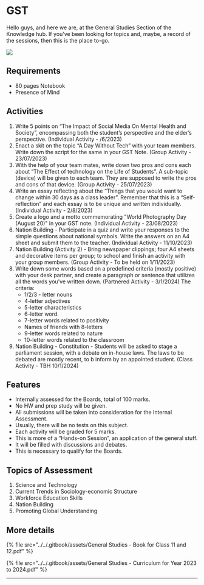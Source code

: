 # GST

Hello guys, and here we are, at the General Studies Section of the Knowledge hub. If you’ve been looking for topics and, maybe, a record of the sessions, then this is the place to-go.

![](https://images.unsplash.com/photo-1499244571948-7ccddb3583f1?crop=entropy\&cs=tinysrgb\&fit=max\&fm=jpg\&ixid=M3wxNDIyNzR8MHwxfHNlYXJjaHw3fHxnZW5lcmFsJTIwc3R1ZGllc3xlbnwwfHx8fDE2OTE0MjI1MDJ8MA\&ixlib=rb-4.0.3\&q=80\&w=1080)

## Requirements

* 80 pages Notebook
* Presence of Mind

## Activities

1. Write 5 points on “The Impact of Social Media On Mental Health and Society”, encompassing both the student’s perspective and the elder’s perspective. (Individual Activity - /6/2023)
2. Enact a skit on the topic “A Day Without Tech” with your team members. Write down the script for the same in your GST Note. (Group Activity - 23/07/2023)
3. With the help of your team mates, write down two pros and cons each about “The Effect of technology on the Life of Students”. A sub-topic (device) will be given to each team. They are supposed to write the pros and cons of that device. (Group Activity - 25/07/2023)
4. Write an essay reflecting about the “Things that you would want to change within 30 days as a class leader”. Remember that this is a “Self-reflection” and each essay is to be unique and written individually. (Individual Activity - 2/8/2023)
5. Create a logo and a motto commemorating "World Photography Day (August 20)" in your GST note. (Individual Activity - 23/08/2023)
6. Nation Building - Participate in a quiz and write your responses to the simple questions about national symbols. Write the answers on an A4 sheet and submit them to the teacher. (Individual Activity - 11/10/2023)
7. Nation Building (Activity 2) - Bring newspaper clippings; four A4 sheets and decorative items per group; to school and finish an activity with your group members. (Group Activity - To be held on 1/11/2023)
8. Write down some words based on a predefined criteria (mostly positive) with your desk partner, and create a paragraph or sentence that utilizes all the words you've written down. (Partnered Activity - 3/1/2024) The criteria:
   * 1/2/3 - letter nouns
   * 4-letter adjectives
   * 5-letter characteristics
   * 6-letter word.
   * 7-letter words related to positivity
   * Names of friends with 8-letters
   * 9-letter words related to nature
   * 10-letter words related to the classroom
9. Nation Building - Constitution - Students will be asked to stage a parliament session, with a debate on in-house laws. The laws to be debated are mostly recent, to b inform by an appointed student. (Class Activity - TBH 10/1/2024)

## Features

* Internally assessed for the Boards, total of 100 marks.
* No HW and prep study will be given.
* All submissions will be taken into consideration for the Internal Assessment.
* Usually, there will be no tests on this subject.
* Each activity will be graded for 5 marks.
* This is more of a “Hands-on Session”, an application of the general stuff.
* It will be filled with discussions and debates.
* This is necessary to qualify for the Boards.

## Topics of Assessment

1. Science and Technology
2. Current Trends in Sociology-economic Structure
3. Workforce Education Skills
4. Nation Building
5. Promoting Global Understanding

## More details

{% file src="../../.gitbook/assets/General Studies - Book for Class 11 and 12.pdf" %}

{% file src="../../.gitbook/assets/General Studies - Curriculum for Year 2023 to 2024.pdf" %}

***

